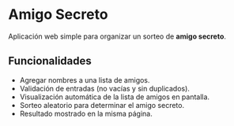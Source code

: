 #  Amigo Secreto

Aplicación web simple para organizar un sorteo de **amigo secreto**.

##  Funcionalidades
- Agregar nombres a una lista de amigos.
- Validación de entradas (no vacías y sin duplicados).
- Visualización automática de la lista de amigos en pantalla.
- Sorteo aleatorio para determinar el amigo secreto.
- Resultado mostrado en la misma página.
